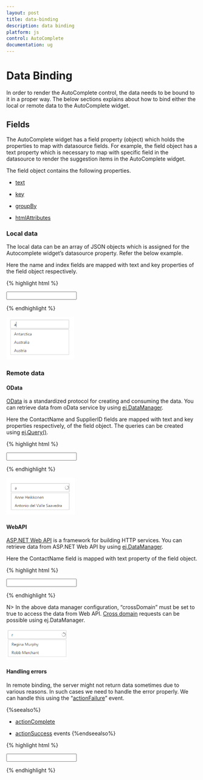 ```yaml
---
layout: post
title: data-binding
description: data binding
platform: js
control: AutoComplete
documentation: ug
---
```


# Data Binding

In order to render the AutoComplete control, the data needs to be bound to it in a proper way. The below sections explains about how to bind either the local or remote data to the AutoComplete widget. 

## Fields

The AutoComplete widget has a field property (object) which holds the properties to map with datasource fields. For example, the field object has a text property which is necessary to map with specific field in the datasource to render the suggestion items in the AutoComplete widget.

The field object contains the following properties.

* [text](http://help.syncfusion.com/js/api/ejautocomplete)

* [key](http://help.syncfusion.com/js/api/ejautocomplete)

* [groupBy](http://help.syncfusion.com/js/api/ejautocomplete)

* [htmlAttributes](http://help.syncfusion.com/js/api/ejautocomplete)



### Local data

The local data can be an array of JSON objects which is assigned for the Autocomplete widget’s datasource property. Refer the below example.

Here the name and index fields are mapped with text and key properties of the field object respectively.

{% highlight html %}


<input type="text" id="autocomplete" />

<script type="text/javascript">

        var countriesField = [
              { name: "Austria", index: "C1" },
              { name: "Australia", index: "C2" }, { name: "Antarctica", index: "C3" },
              { name: "Bangladesh", index: "C4" }, { name: "Belgium", index: "C5" },
              { name: "Brazil", index: "C6" },
              { name: "Canada", index: "C7" }, { name: "China", index: "C8" },
              { name: "Cuba", index: "C9" },
              { name: "Denmark", index: "C10" }, { name: "Dominica", index: "C11" },
              { name: "Europe", index: "C12" }, { name: "Egypt", index: "C13" },
              { name: "England", index: "C14" },
              { name: "India", index: "C15" }, { name: "Indonesia", index: "C16" }
        ];

        $('#autocomplete').ejAutocomplete({ dataSource: countriesField, fields: { key: "index", text: "name" }, width: 205 });

</script>



{% endhighlight %}

![AutoComplete-LocalData](local-data_images\local-data_img1.png)



### Remote data

#### OData

[OData](http://help.syncfusion.com/js/datamanager/data-binding) is a standardized protocol for creating and consuming the data. You can retrieve data from oData service by using [ej.DataManager](http://help.syncfusion.com/js/datamanager/getting-started).

Here the ContactName and SupplierID fields are mapped with text and key properties respectively, of the field object. The queries can be created using [ej.Query()](http://helpjs.syncfusion.com/js/datamanager/query).

{% highlight html %}

<input type="text" id="autocomplete" />

<script type="text/javascript">

        /* Create DataManager */
        var dataManger = ej.DataManager({
            /* OData service */
            url: "http://mvc.syncfusion.com/Services/Northwnd.svc/"
        });
        /* Create Query */
        var query = ej.Query().from("Suppliers").select("SupplierID", "ContactName");

        $('#autocomplete').ejAutocomplete({ dataSource: dataManger, query: query, fields: { text: "ContactName", key: "SupplierID" }, width: 205 });

</script>



{% endhighlight %}



![AutoComplete-OData](odata_images\odata_img1.png)



#### WebAPI



[ASP.NET Web API](https://msdn.microsoft.com/en-us/library/hh833994(v=vs.108).aspx) is a framework for building HTTP services. You can retrieve data from ASP.NET Web API by using [ej.DataManager](http://helpjs.syncfusion.com/js/datamanager/getting-started).

Here the ContactName field is mapped with text property of the field object. 

{% highlight html %}

<input type="text" id="autocomplete" />

<script type="text/javascript">

        /* Creating DataManager */
        var dataManger = ej.DataManager({
            /* ASP.NET Web API */
            url: "http://mvc.syncfusion.com/Services/Northwnd.svc/Suppliers",
            crossDomain: true
        });        
        $('#autocomplete').ejAutocomplete({ dataSource: dataManger, fields: { text: "ContactName" }, width: 205 });

</script>



{% endhighlight %}



N> In the above data manager configuration, “crossDomain” must be set to true to access the data from Web API. [Cross domain](http://helpjs.syncfusion.com/js/grid/data-binding) requests can be possible using ej.DataManager.

![AutoComplete-APIData](webapi_images\webapi_img1.png)




#### Handling errors

 In remote binding, the server might not return data sometimes due to various reasons. In such cases we need to handle the error properly. We can handle this using the “[actionFailure](http://help.syncfusion.com/js/api/ejautocomplete)” event. 

{%seealso%} 
* [actionComplete](http://help.syncfusion.com/js/api/ejautocomplete) 

* [actionSuccess](http://help.syncfusion.com/js/api/ejautocomplete) events
{%endseealso%}

{% highlight html %}

<input type="text" id="autocomplete" />

<script type="text/javascript">

        /* Creating DataManager */
        var dataManger = ej.DataManager({
            /* Web service host */
            url: "http://mvc.syncfusion.com/Services/"
        });
        /* Query creation */
        var query = ej.Query().from("Suppliers").select("SupplierID", "ContactName");

        $('#autocomplete').ejAutocomplete({ dataSource: dataManger, query: query, fields: { text: "ContactName", key: "SupplierID" }, width: 205, actionFailure: onRequestFailure });

        function onRequestFailure(args) {
            //Error handler
        }

</script>



{% endhighlight %}



